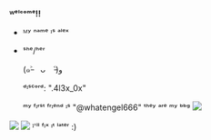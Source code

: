 **ᵂᵉˡᶜᵒᵐᵉ!!**
- ᴹʸ ⁿᵃᵐᵉ ᶦˢ ᵃˡᵉˣ
+ ˢʰᵉ/ʰᵉʳ
  
  (๑˃̵　ᴗ　˂̵)و
  

  ᵈᶦˢᶜᵒʳᵈ: ".4l3x_0x"
  
  ᵐʸ ᶠᶦʳˢᵗ ᶠʳᶦᵉⁿᵈ ᶦˢ "@whatengel666" ᵗʰᵉʸ ᵃʳᵉ ᵐʸ ᵇᵇᵍ
<img
src="https://i.ibb.co/fQkyXLF/Untitled120-20241023014232.png">
</picture>
<img src="https://i.ibb.co/3kdR1BP/Untitled120-20241023005130.png">
</picture>
<img
src="https://i.ibb.co/k8Vnb5D/Untitled120-20241023013442.png">
</picture>
ᴵ'ˡˡ ᶠᶦˣ ᶦᵗ ˡᵃᵗᵉʳ :)
